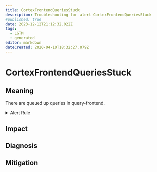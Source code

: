 ```yaml
---
title: CortexFrontendQueriesStuck
description: Troubleshooting for alert CortexFrontendQueriesStuck
#published: true
date: 2023-12-12T21:12:32.022Z
tags: 
  - LGTM
  - generated
editor: markdown
dateCreated: 2020-04-10T18:32:27.079Z
---
```


# CortexFrontendQueriesStuck

## Meaning
[//]: # "Short paragraph that explains what the alert means"
There are queued up queries in query-frontend.

<details>
  <summary>Alert Rule</summary>

{{% rule "cortex/cortex-internal.yml" "CortexFrontendQueriesStuck" %}}

{{% comment %}}

```yaml
alert: CortexFrontendQueriesStuck
expr: sum by (job) (cortex_query_frontend_queue_length) > 0
for: 5m
labels:
    severity: critical
annotations:
    summary: Cortex frontend queries stuck (instance {{ $labels.instance }})
    description: |-
        There are queued up queries in query-frontend.
          VALUE = {{ $value }}
          LABELS = {{ $labels }}
    runbook: https://github.com/srerun/prometheus-alerts/blob/main/content/runbooks/cortex-internal/CortexFrontendQueriesStuck.md

```

{{% /comment %}}

</details>


## Impact
[//]: # "What could / will happen if the alert is not addressed"



## Diagnosis
[//]: # "Steps to take to identify the cause of the problem"



## Mitigation
[//]: # "The steps necessary to resolve the alert"
